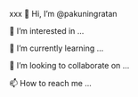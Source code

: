  xxx
 👋 Hi, I’m @pakuningratan
 
 👀 I’m interested in ...
 
 🌱 I’m currently learning ...
 
 💞️ I’m looking to collaborate on ...
 
 📫 How to reach me ...

